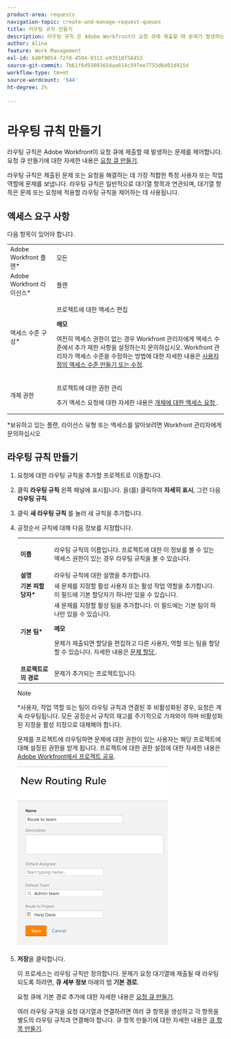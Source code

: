 ```yaml
---
product-area: requests
navigation-topic: create-and-manage-request-queues
title: 라우팅 규칙 만들기
description: 라우팅 규칙 은 Adobe Workfront이 요청 큐에 제출할 때 문제가 발생하는 작업을 제어합니다. 요청 큐 만들기에 대한 자세한 내용은 요청 큐 만들기 를 참조하십시오.
author: Alina
feature: Work Management
exl-id: 640f9054-f2f8-4594-9311-e93518f58453
source-git-commit: 7b61f6d9380365daa614c597ee7755d6d01d915d
workflow-type: tm+mt
source-wordcount: '544'
ht-degree: 2%

---
```


# 라우팅 규칙 만들기

라우팅 규칙은 Adobe Workfront이 요청 큐에 제출할 때 발생하는 문제를 제어합니다. 요청 큐 만들기에 대한 자세한 내용은 [요청 큐 만들기](../../../manage-work/requests/create-and-manage-request-queues/create-request-queue.md).

라우팅 규칙은 제출된 문제 또는 요청을 해결하는 데 가장 적합한 특정 사용자 또는 작업 역할에 문제를 보냅니다. 라우팅 규칙은 일반적으로 대기열 항목과 연관되며, 대기열 항목은 문제 또는 요청에 적용할 라우팅 규칙을 제어하는 데 사용됩니다.

## 액세스 요구 사항

<!--drafted - replace the table at P&P:

<table style="table-layout:auto"> 
 <col> 
 <col> 
 <tbody> 
  <tr> 
   <td role="rowheader">Adobe Workfront plan*</td> 
   <td> <p>Any </p> </td> 
  </tr> 
  <tr> 
   <td role="rowheader">Adobe Workfront license*</td> 
   <td> <p>Current license: Standard </p> 
   Or
   <p>Legacy license: Plan </p> </td> 
  </tr> 
  <tr> 
   <td role="rowheader">Access level configurations*</td> 
   <td> <p>Edit access to Projects</p> <p><b>NOTE</b>
   
   If you still don't have access, ask your Workfront administrator if they set additional restrictions in your access level. For information on how a Workfront administrator can modify your access level, see <a href="../../../administration-and-setup/add-users/configure-and-grant-access/create-modify-access-levels.md" class="MCXref xref">Create or modify custom access levels</a>.</p> </td> 
  </tr> 
  <tr> 
   <td role="rowheader">Object permissions</td> 
   <td> <p> Manage permissions to the project</p> <p>For information on requesting additional access, see <a href="../../../workfront-basics/grant-and-request-access-to-objects/request-access.md" class="MCXref xref">Request access to objects </a>.</p> </td> 
  </tr> 
 </tbody> 
</table>
-->

다음 항목이 있어야 합니다.

<table style="table-layout:auto"> 
 <col> 
 <col> 
 <tbody> 
  <tr> 
   <td role="rowheader">Adobe Workfront 플랜*</td> 
   <td> <p>모든 </p> </td> 
  </tr> 
  <tr> 
   <td role="rowheader">Adobe Workfront 라이선스*</td> 
   <td> <p>플랜 </p> </td> 
  </tr> 
  <tr> 
   <td role="rowheader">액세스 수준 구성*</td> 
   <td> <p>프로젝트에 대한 액세스 편집</p> <p><b>메모</b>

여전히 액세스 권한이 없는 경우 Workfront 관리자에게 액세스 수준에서 추가 제한 사항을 설정하는지 문의하십시오. Workfront 관리자가 액세스 수준을 수정하는 방법에 대한 자세한 내용은 <a href="../../../administration-and-setup/add-users/configure-and-grant-access/create-modify-access-levels.md" class="MCXref xref">사용자 정의 액세스 수준 만들기 또는 수정</a>.</p> </td>
</tr> 
  <tr> 
   <td role="rowheader">개체 권한</td> 
   <td> <p> 프로젝트에 대한 권한 관리</p> <p>추가 액세스 요청에 대한 자세한 내용은 <a href="../../../workfront-basics/grant-and-request-access-to-objects/request-access.md" class="MCXref xref">개체에 대한 액세스 요청 </a>.</p> </td> 
  </tr> 
 </tbody> 
</table>

*보유하고 있는 플랜, 라이선스 유형 또는 액세스를 알아보려면 Workfront 관리자에게 문의하십시오

## 라우팅 규칙 만들기

1. 요청에 대한 라우팅 규칙을 추가할 프로젝트로 이동합니다.
1. 클릭 **라우팅 규칙** 왼쪽 패널에 표시됩니다. 을(를) 클릭하여 **자세히 표시**, 그런 다음 **라우팅 규칙**.
1. 클릭 **새 라우팅 규칙** 를 눌러 새 규칙을 추가합니다.
1. 공정순서 규칙에 대해 다음 정보를 지정합니다.

   <table style="table-layout:auto"> 
    <col> 
    <col> 
    <thead> 
     </thead> 
    <tbody> 
     <tr> 
      <td role="rowheader"><strong>이름</strong> </td> 
      <td> <p>라우팅 규칙의 이름입니다. 프로젝트에 대한 이 정보를 볼 수 있는 액세스 권한이 있는 경우 라우팅 규칙을 볼 수 있습니다.</p> </td> 
     </tr> 
     <tr> 
      <td role="rowheader"><strong>설명</strong> </td> 
      <td>라우팅 규칙에 대한 설명을 추가합니다.</td> 
     </tr> 
     <tr> 
      <td role="rowheader"><strong>기본 피할당자*</strong> </td> 
      <td>새 문제를 지정할 활성 사용자 또는 활성 작업 역할을 추가합니다. 이 필드에 기본 할당자가 하나만 있을 수 있습니다. </td> 
     </tr> 
     <tr> 
      <td role="rowheader"><strong>기본 팀*</strong> </td> 
      <td>새 문제를 지정할 활성 팀을 추가합니다. 이 필드에는 기본 팀이 하나만 있을 수 있습니다.

   <p><b>메모</b></p>

   문제가 제출되면 할당을 편집하고 다른 사용자, 역할 또는 팀을 할당할 수 있습니다. 자세한 내용은  <a href="../../../manage-work/issues/manage-issues/assign-issues.md">문제 할당 </a>.

   </td> 
     </tr> 
     <tr> 
      <td role="rowheader"><strong>프로젝트로의 경로</strong> </td> 
      <td>문제가 추가되는 프로젝트입니다.</td> 
     </tr> 
    </tbody> 
   </table>

   >[!NOTE]
   >
   >*사용자, 작업 역할 또는 팀이 라우팅 규칙과 연결된 후 비활성화된 경우, 요청은 계속 라우팅됩니다. 모든 공정순서 규칙의 재고를 주기적으로 가져와야 하며 비활성화된 지정을 활성 지정으로 대체해야 합니다.

   문제를 프로젝트에 라우팅하면 문제에 대한 권한이 있는 사용자는 해당 프로젝트에 대해 설정된 권한을 받게 됩니다. 프로젝트에 대한 권한 설정에 대한 자세한 내용은 [Adobe Workfront에서 프로젝트 공유](../../../workfront-basics/grant-and-request-access-to-objects/share-a-project.md).

   ![](assets/new-routing-rule-box-nwe-350x419.png)

1. **저장**&#x200B;을 클릭합니다.

   이 프로세스는 라우팅 규칙만 정의합니다. 문제가 요청 대기열에 제출될 때 라우팅되도록 하려면, **큐 세부 정보** 아래의 탭 **기본 경로**.

   요청 큐에 기본 경로 추가에 대한 자세한 내용은 [요청 큐 만들기](../../../manage-work/requests/create-and-manage-request-queues/create-request-queue.md).

   여러 라우팅 규칙을 요청 대기열과 연결하려면 여러 큐 항목을 생성하고 각 항목을 별도의 라우팅 규칙과 연결해야 합니다. 큐 항목 만들기에 대한 자세한 내용은 [큐 항목 만들기](../../../manage-work/requests/create-and-manage-request-queues/create-queue-topics.md).
